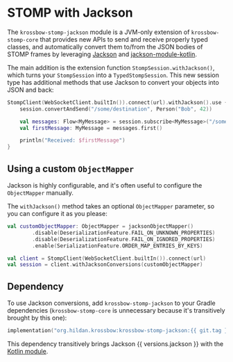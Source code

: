 # STOMP with Jackson

The `krossbow-stomp-jackson` module is a JVM-only extension of `krossbow-stomp-core` that provides new APIs to
send and receive properly typed classes, and automatically convert them to/from the JSON bodies of STOMP frames
by leveraging [Jackson](https://github.com/FasterXML/jackson) and 
[jackson-module-kotlin](https://github.com/FasterXML/jackson-module-kotlin).

The main addition is the extension function `StompSession.withJackson()`, which turns your `StompSession`
into a `TypedStompSession`.
This new session type has additional methods that use Jackson to convert your objects into JSON and back:

```kotlin
StompClient(WebSocketClient.builtIn()).connect(url).withJackson().use { session ->
    session.convertAndSend("/some/destination", Person("Bob", 42)) 

    val messages: Flow<MyMessage> = session.subscribe<MyMessage>("/some/topic/destination")
    val firstMessage: MyMessage = messages.first()

    println("Received: $firstMessage")
}
```

## Using a custom `ObjectMapper`

Jackson is highly configurable, and it's often useful to configure the `ObjectMapper` manually.

The `withJackson()` method takes an optional `ObjectMapper` parameter, so you can configure it as you please:

```kotlin
val customObjectMapper: ObjectMapper = jacksonObjectMapper()
        .disable(DeserializationFeature.FAIL_ON_UNKNOWN_PROPERTIES)
        .disable(DeserializationFeature.FAIL_ON_IGNORED_PROPERTIES)
        .enable(SerializationFeature.ORDER_MAP_ENTRIES_BY_KEYS)

val client = StompClient(WebSocketClient.builtIn()).connect(url)
val session = client.withJacksonConversions(customObjectMapper)
```

## Dependency

To use Jackson conversions, add `krossbow-stomp-jackson` to your Gradle dependencies
(`krossbow-stomp-core` is unnecessary because it's transitively brought by this one):

```kotlin
implementation("org.hildan.krossbow:krossbow-stomp-jackson:{{ git.tag }}")
```

This dependency transitively brings Jackson {{ versions.jackson }} with the [Kotlin module](https://github.com/FasterXML/jackson-module-kotlin).

